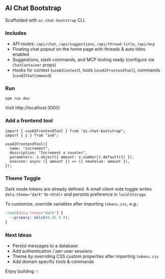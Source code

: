 ## AI Chat Bootstrap

Scaffolded with `ai-chat-bootstrap` CLI.

### Includes

- API routes: `/api/chat`, `/api/suggestions`, `/api/thread-title`, `/api/mcp`
- Floating chat popout on the home page with threads & auto titles enabled
- Suggestions, slash commands, and MCP tooling ready (configure via `ChatContainer` props)
- Hooks for context (`useAIContext`), tools (`useAIFrontendTool`), commands (`useAIChatCommand`)

### Run

```
npm run dev
```

Visit http://localhost:3000/

### Add a frontend tool

```tsx
import { useAIFrontendTool } from "ai-chat-bootstrap";
import { z } from "zod";

useAIFrontendTool({
  name: "increment",
  description: "Increment a counter",
  parameters: z.object({ amount: z.number().default(1) }),
  execute: async ({ amount }) => ({ newValue: amount }),
});
```

### Theme Toggle

Dark mode tokens are already defined. A small client-side toggle writes `data-theme="dark"` to `<html>` and persists preference in `localStorage`.

To customize, override variables after importing `tokens.css`, e.g.:

```css
:root[data-theme="dark"] {
  --primary: oklch(0.85 0 0);
}
```

### Next Ideas

- Persist messages to a database
- Add authentication / per-user sessions
- Theme by overriding CSS custom properties after importing `tokens.css`
- Add domain specific tools & commands

Enjoy building ✨
